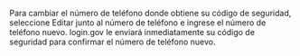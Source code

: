 Para cambiar el número de teléfono donde obtiene su código de seguridad, seleccione Editar junto al número de teléfono e ingrese el número de teléfono nuevo. login.gov le enviará inmediatamente su código de seguridad para confirmar el número de teléfono nuevo.
  